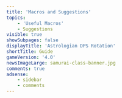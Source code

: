 ```yaml
---
title: 'Macros and Suggestions'
topics:
    - 'Useful Macros'
    - Suggestions
visible: true
showSubpages: false
displayTitle: 'Astrologian DPS Rotation'
shortTitle: Guide
gameVersion: '4.0'
newsImageLarge: samurai-class-banner.jpg
comments: true
adsense:
    - sidebar
    - comments
---
```



